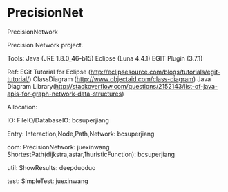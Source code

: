 # PrecisionNet
PrecisionNetwork

Precision Network project.

Tools:
Java (JRE 1.8.0_46-b15)
Eclipse (Luna 4.4.1)
EGIT Plugin (3.7.1)

Ref:
EGit Tutorial for Eclipse (http://eclipsesource.com/blogs/tutorials/egit-tutorial/)
ClassDiagram (http://www.objectaid.com/class-diagram)
Java Diagram Library(http://stackoverflow.com/questions/2152143/list-of-java-apis-for-graph-network-data-structures)

Allocation:

IO:
FileIO/DatabaseIO: bcsuperjiang

Entry:
Interaction,Node,Path,Network: bcsuperjiang

com:
PrecisionNetwork: juexinwang
ShortestPath(dijkstra,astar,1huristicFunction): bcsuperjiang

util:
ShowResults: deepduoduo

test:
SimpleTest: juexinwang


